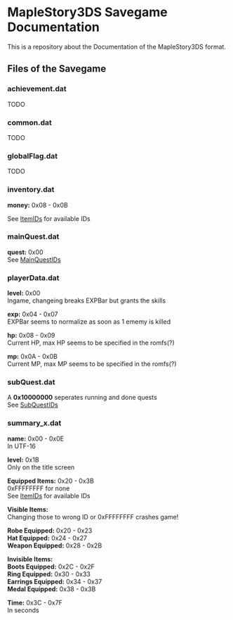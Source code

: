 # MapleStory3DS Savegame Documentation

This is a repository about the Documentation of the MapleStory3DS format.  

## Files of the Savegame
### achievement.dat
TODO
### common.dat
TODO
### globalFlag.dat
TODO
### inventory.dat

**money:** 0x08 - 0x0B  

See [ItemIDs](https://github.com/Byebyesky/MapleStory3DS-Savegame-Documentation/blob/master/ItemIDs.txt) for available IDs  

### mainQuest.dat

**quest:** 0x00  
See [MainQuestIDs](https://github.com/Byebyesky/MapleStory3DS-Savegame-Documentation/blob/master/MainQuestIDs.txt)  

### playerData.dat

**level:** 0x00  
Ingame, changeing breaks EXPBar but grants the skills

**exp:** 0x04 - 0x07  
EXPBar seems to normalize as soon as 1 ememy is killed

**hp:** 0x08 - 0x09  
Current HP, max HP seems to be specified in the romfs(?)  

**mp:** 0x0A - 0x0B  
Current MP, max MP seems to be specified in the romfs(?)  

### subQuest.dat

A **0x10000000** seperates running and done quests  
See [SubQuestIDs](https://github.com/Byebyesky/MapleStory3DS-Savegame-Documentation/blob/master/SubQuestIDs.txt)  

### summary_x.dat

**name:** 0x00 - 0x0E  
In UTF-16  

**level:** 0x1B  
Only on the title screen  

**Equipped Items:** 0x20 - 0x3B  
0xFFFFFFFF for none  
See [ItemIDs](https://github.com/Byebyesky/MapleStory3DS-Savegame-Documentation/blob/master/ItemIDs.txt) for available IDs  

**Visible Items:**  
Changing those to wrong ID or 0xFFFFFFFF crashes game!

**Robe Equipped:** 0x20 - 0x23  
**Hat Equipped:** 0x24 - 0x27  
**Weapon Equipped:** 0x28 - 0x2B  

**Invisible Items:**  
**Boots Equipped:** 0x2C - 0x2F  
**Ring Equipped:** 0x30 - 0x33  
**Earrings Equipped:** 0x34 - 0x37  
**Medal Equipped:**	0x38 - 0x3B  

**Time:** 0x3C - 0x7F  	    
In seconds
